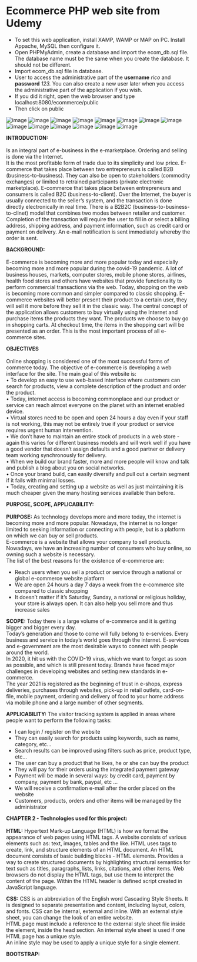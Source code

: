 # Ecommerce PHP web site from Udemy

* To set this web application, install XAMP, WAMP or MAP on PC. Install Appache, MySQL then configure it.
* Open PHPMyAdmin, create a database and import the ecom_db.sql file. The database name must be the same when you create the database. It should not be different.
* Import ecom_db.sql file in database.
* User to access the administrative part of the **username** *rico* and **password** *123.* You can also create a new user later when you access the administrative part   of the application if   you wish.
* If you did it right, open the web browser and type localhost:8080/ecommerce/public 
* Then click on public

![image](https://user-images.githubusercontent.com/45422022/128611209-f2e4f5ab-51b2-44d5-be3c-336ca1dfe5ed.png)
![image](https://user-images.githubusercontent.com/45422022/128613439-388db4a4-1bca-4f17-8182-c182538d042d.png)
![image](https://user-images.githubusercontent.com/45422022/128613539-7794abd7-0ff0-49bc-98e0-aa0a67e6bbe1.png)
![image](https://user-images.githubusercontent.com/45422022/128613466-0e58c854-dda0-434a-84f0-475b16391f76.png)
![image](https://user-images.githubusercontent.com/45422022/128613972-5ce21728-82d0-4795-ac88-af39995bbfb4.png)
![image](https://user-images.githubusercontent.com/45422022/128613573-fd18feb0-60a4-4a67-a15f-f0ada6848b65.png)
![image](https://user-images.githubusercontent.com/45422022/128613585-47acdefc-270b-40e8-91f5-384a3b07361e.png)
![image](https://user-images.githubusercontent.com/45422022/128613860-d426b83e-cab8-4427-9d98-9dc44cba2f1e.png)
![image](https://user-images.githubusercontent.com/45422022/128613872-99d8bb19-8d5a-4a00-ac54-35f55c7da52c.png)
![image](https://user-images.githubusercontent.com/45422022/128613882-408d1121-a9d4-4b1b-aaa3-14b951833aa9.png)
![image](https://user-images.githubusercontent.com/45422022/128613905-f64286eb-d9fd-417c-9187-d420ede69778.png)
![image](https://user-images.githubusercontent.com/45422022/128613914-e824c9bc-949d-4113-a54d-fa869881d47a.png)
![image](https://user-images.githubusercontent.com/45422022/128613939-ea981e76-2879-478e-b5a5-dbf0292cfc17.png)
![image](https://user-images.githubusercontent.com/45422022/128613950-4bc88715-8912-4a65-8989-ae1347fd50c1.png)

**INTRODUCTION:**
<br><br>
Is an integral part of e-business in the e-marketplace. Ordering and selling is done via the Internet.  
It is the most profitable form of trade due to its simplicity and low price.
E-commerce that takes place between two entrepreneurs is called B2B (business-to-business). They can also be open to stakeholders (commodity exchanges) or limited to retrained participants (private electronic marketplace).
E-commerce that takes place between entrepreneurs and consumers is called B2C (business-to-client). Over the Internet, the buyer is usually connected to the seller’s system, and the transaction is done directly electronically in real time.
There is a B2B2C (business-to-business-to-clinet) model that combines two modes between retailer and customer. Completion of the transaction will require the user to fill in or select a billing address, shipping address, and payment information, such as credit card or payment on delivery. An e-mail notification is sent immediately whereby the order is sent.

**BACKGROUND:**
<br><br>
E-commerce is becoming more and more popular today and especially becoming more and more popular during the covid-19 pandemic. A lot of business houses, markets, computer stores, mobile phone stores, airlines, health food stores and others have websites that provide functionality to perform commercial transactions via the web.
Today, shopping on the web is becoming more common and simpler compared to classic shopping.
E-commerce websites will better present their product to a certain user, they will sell it more before they sell it in the classic way. The central concept of the application allows customers to buy virtually using the Internet and purchase items the products they want. The products we choose to buy go in shopping carts. 
At checkout time, the items in the shopping cart will be presented as an order. This is the most important process of all e-commerce sites.

**OBJECTIVES**
<br><br>
Online shopping is considered one of the most successful forms of commerce today. The objective of e-commerce is developing a web interface for the site. 
The main goal of this website is:<br> 
    • To develop an easy to use web-based interface where customers can search for products, view a complete description of the product and order the product.<br>
    • Today, internet access is becoming commonplace and our product or service can reach almost everyone on the planet with an internet enabled device.<br>
    • Virtual stores need to be open and open 24 hours a day even if your staff is not working, this may not be entirely true if your product or service requires             urgent human intervention.<br>
    • We don’t have to maintain an entire stock of products in a web store - again this varies for different business models and will work well if you have a good           vendor that doesn’t assign defaults and a good partner or delivery team working synchronously for delivery.<br>
    • When we build our brand faster, more and more people will know and talk and publish a blog about you on social networks.<br>
    • Once your brand build, can easily diversify and pull out a certain segment if it fails with minimal losses.<br>
    • Today, creating and setting up a website as well as just maintaining it is much cheaper given the many hosting services available than before.

**PURPOSE, SCOPE, APPLICABILITY:**
<br><br>
**PURPOSE:** As technology develops more and more today, the internet is becoming more and more popular. Nowadays, the internet is no longer limited to seeking information or connecting with people, but is a platform on which we can buy or sell products.<br>
E-commerce is a website that allows your company to sell products. Nowadays, we have an increasing number of consumers who buy online, so owning such a website is necessary. <br>
The list of the best reasons for the existence of e-commerce are:<br>
- Reach users when you sell a product or service through a national or global e-commerce website platform <br>
- We are open 24 hours a day 7 days a week from the e-commerce site compared to classic shopping <br>
- It doesn’t matter if it’s Saturday, Sunday, a national or religious holiday, your store is always open. It can also help you sell more and thus increase sales

**SCOPE:** Today there is a large volume of e-commerce and it is getting bigger and bigger every day.<br>
Today’s generation and those to come will fully belong to e-services. Every business and service in today’s world goes through the internet. E-services and e-government are the most desirable ways to connect with people around the world. <br>
In 2020, it hit us with the COVID-19 virus, which we want to forget as soon as possible, and which is still present today. Brands have faced major challenges in developing websites and setting new standards in e-commerce.<br>
The year 2021 is registered as the beginning of trust in e-shops, express deliveries, purchases through websites, pick-up in retail outlets, card-on-file, mobile payment, ordering and delivery of food to your home address via mobile phone and a large number of other segments.

**APPLICABILITY:** The visitor tracking system is applied in areas where people want to perform the following tasks:
- I can login / register on the website
- They can easily search for products using keywords, such as name, category, etc...
- Search results can be improved using filters such as price, product type, etc...
- The user can buy a product that he likes, he or she can buy the product
- They will pay for their orders using the integrated payment gateway
- Payment will be made in several ways: by credit card, payment by company, payment by bank, paypal, etc ...
- We will receive a confirmation e-mail after the order placed on the website
- Customers, products, orders and other items will be managed by the administrator

**CHAPTER 2 - Technologies used for this project:**<br><br>
**HTML:** Hypertext Mark-up Language (HTML) is how we format the appearance of web pages using HTML tags. A website consists of various elements such as: text, images, tables and the like. HTML uses tags to create, link, and structure elements of an HTML document. An HTML document consists of basic building blocks - HTML elements. Provides a way to create structured documents by highlighting structural semantics for text such as titles, paragraphs, lists, links, citations, and other items. Web browsers do not display the HTML tags, but use them to interpret the content of the page. Within the HTML header is defined script created in JavaScript language. 

**CSS:** CSS is an abbreviation of the English word Cascading Style Sheets. It is designed to separate presentation and content, including layout, colors, and fonts. CSS can be internal, external and inline.
With an external style sheet, you can change the look of an entire website.<br>
HTML page must include a reference to the external style sheet file inside the <link> element, inside the head section.
An internal style sheet is used if one HTML page has a unique style.<br>
An inline style may be used to apply a unique style for a single element.<br>

**BOOTSTRAP:**
